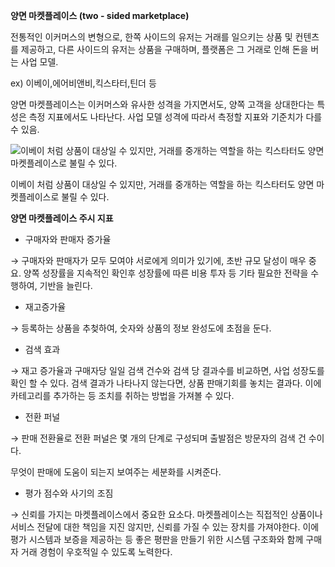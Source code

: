 **양면 마켓플레이스 (two - sided marketplace)**

전통적인 이커머스의 변형으로, 한쪽 사이드의 유저는 거래를 일으키는 상품 및 컨텐츠를 제공하고, 다른 사이드의 유저는 상품을 구매하며, 플랫폼은 그 거래로 인해 돈을 버는 사업 모델.

ex) 이베이,에어비앤비,킥스타터,틴더 등

양면 마켓플레이스는 이커머스와 유사한 성격을 가지면서도, 양쪽 고객을 상대한다는 특성은 측정 지표에서도 나타난다. 사업 모델 성격에 따라서 측정할 지표와 기준치가 다를 수 있음.

![이베이 처럼 상품이 대상일 수 있지만, 거래를 중개하는 역할을 하는 킥스타터도 양면 마켓플레이스로 불릴 수 있다.](https://s3-us-west-2.amazonaws.com/secure.notion-static.com/15c74af4-f471-4e72-924c-3378dbfbae1c/Untitled.png)

이베이 처럼 상품이 대상일 수 있지만, 거래를 중개하는 역할을 하는 킥스타터도 양면 마켓플레이스로 불릴 수 있다.

**양면 마켓플레이스 주시 지표**

- 구매자와 판매자 증가율

→ 구매자와 판매자가 모두 모여야 서로에게 의미가 있기에, 초반 규모 달성이 매우 중요. 양쪽 성장률을 지속적인 확인후 성장률에 따른 비용 투자 등 기타 필요한 전략을 수행하여, 기반을 늘린다.

- 재고증가율

→ 등록하는 상품을 추첮하여, 숫자와 상품의 정보 완성도에 초점을 둔다.

- 검색 효과

→ 재고 증가율과 구매자당 일일 검색 건수와 검색 당 결과수를 비교하면, 사업 성장도를 확인 할 수 있다. 검색 결과가 나타나지 않는다면, 상품 판매기회를 놓치는 결과다. 이에 카테고리를 추가하는 등 조치를 취하는 방법을 가져볼 수 있다.

- 전환 퍼널

→ 판매 전환율로 전환 퍼널은 몇 개의 단계로 구성되며 출발점은 방문자의 검색 건 수이다.

무엇이 판매에 도움이 되는지 보여주는 세분화를 시켜준다.

- 평가 점수와 사기의 조짐

→ 신뢰를 가지는 마켓플레이스에서 중요한 요소다. 마켓플레이스는 직접적인 상품이나 서비스 전달에 대한 책임을 지진 않지만, 신뢰를 가질 수 있는 장치를 가져야한다. 이에 평가 시스템과 보증을 제공하는 등 좋은 평판을 만들기 위한 시스템 구조화와 함께 구매자 거래 경험이 우호적일 수 있도록 노력한다.
